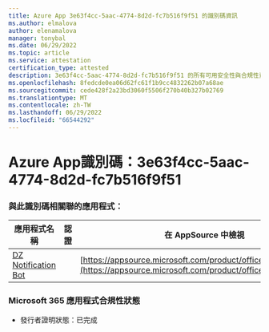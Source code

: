 ```yaml
---
title: Azure App 3e63f4cc-5aac-4774-8d2d-fc7b516f9f51 的識別碼資訊
ms.author: elmalova
author: elenamalova
manager: tonybal
ms.date: 06/29/2022
ms.topic: article
ms.service: attestation
certification_type: attested
description: 3e63f4cc-5aac-4774-8d2d-fc7b516f9f51 的所有可用安全性與合規性資訊。
ms.openlocfilehash: 8fedcde0ea06d62fc61f1b9cc4832262b07a68ae
ms.sourcegitcommit: cede428f2a23bd3060f5506f270b40b327b02769
ms.translationtype: MT
ms.contentlocale: zh-TW
ms.lasthandoff: 06/29/2022
ms.locfileid: "66544292"
---
```

# <a name="azure-app-id-3e63f4cc-5aac-4774-8d2d-fc7b516f9f51"></a>Azure App識別碼：3e63f4cc-5aac-4774-8d2d-fc7b516f9f51


### <a name="apps-associated-with-this-id"></a>與此識別碼相關聯的應用程式：
| **應用程式名稱** | **認證** | **在 AppSource 中檢視** |
|--------------|---------------|-----------------------|
| [DZ Notification Bot](../forward/WA200003839.md) |  | [https://appsource.microsoft.com/product/office/WA200003839](https://appsource.microsoft.com/product/office/WA200003839) |

### <a name="microsoft-365-app-compliance-status"></a>Microsoft 365 應用程式合規性狀態
- 發行者證明狀態：已完成

